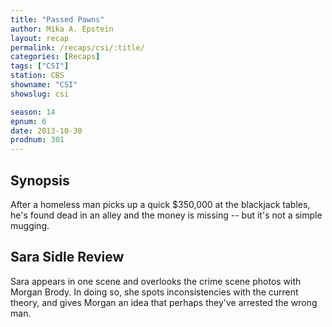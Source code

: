 ```yaml
---
title: "Passed Pawns"
author: Mika A. Epstein
layout: recap
permalink: /recaps/csi/:title/
categories: [Recaps]
tags: ["CSI"]
station: CBS
showname: "CSI"
showslug: csi

season: 14
epnum: 6  
date: 2013-10-30
prodnum: 301  
---
```


## Synopsis

After a homeless man picks up a quick $350,000 at the blackjack tables, he's found dead in an alley and the money is missing -- but it's not a simple mugging.

## Sara Sidle Review

Sara appears in one scene and overlooks the crime scene photos with Morgan Brody. In doing so, she spots inconsistencies with the current theory, and gives Morgan an idea that perhaps they've arrested the wrong man.
